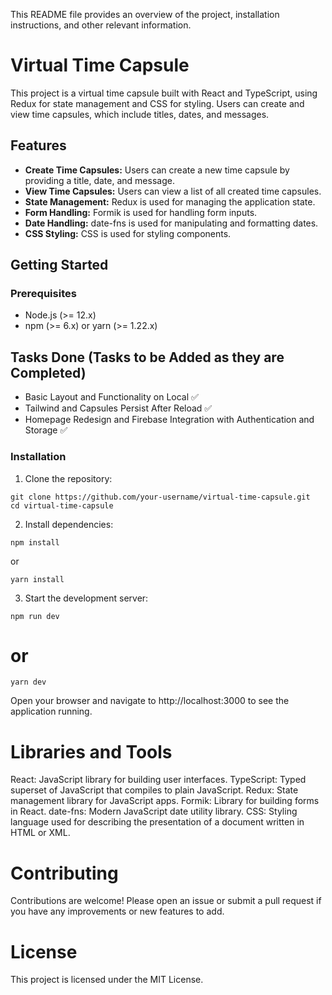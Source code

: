 This README file provides an overview of the project, installation instructions, and other relevant information.

# Virtual Time Capsule

This project is a virtual time capsule built with React and TypeScript, using Redux for state management and CSS for styling. Users can create and view time capsules, which include titles, dates, and messages.

## Features

- **Create Time Capsules:** Users can create a new time capsule by providing a title, date, and message.
- **View Time Capsules:** Users can view a list of all created time capsules.
- **State Management:** Redux is used for managing the application state.
- **Form Handling:** Formik is used for handling form inputs.
- **Date Handling:** date-fns is used for manipulating and formatting dates.
- **CSS Styling:** CSS is used for styling components.

## Getting Started

### Prerequisites

- Node.js (>= 12.x)
- npm (>= 6.x) or yarn (>= 1.22.x)

## Tasks Done (Tasks to be Added as they are Completed)
- Basic Layout and Functionality on Local ✅
- Tailwind and Capsules Persist After Reload ✅
- Homepage Redesign and Firebase Integration with Authentication and Storage ✅

### Installation

1. Clone the repository:
 ```
 git clone https://github.com/your-username/virtual-time-capsule.git
 cd virtual-time-capsule
 ```
2. Install dependencies:
```
npm install
```
or
```
yarn install
```

3. Start the development server:
```
npm run dev
```
# or
```
yarn dev
```
Open your browser and navigate to http://localhost:3000 to see the application running.

# Libraries and Tools
React: JavaScript library for building user interfaces.
TypeScript: Typed superset of JavaScript that compiles to plain JavaScript.
Redux: State management library for JavaScript apps.
Formik: Library for building forms in React.
date-fns: Modern JavaScript date utility library.
CSS: Styling language used for describing the presentation of a document written in HTML or XML.

# Contributing
Contributions are welcome! Please open an issue or submit a pull request if you have any improvements or new features to add.

# License
This project is licensed under the MIT License.
